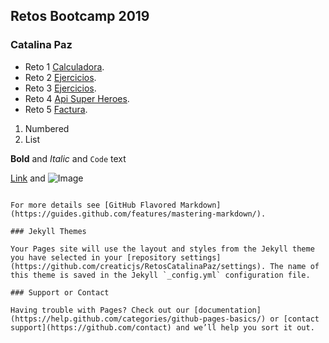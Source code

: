 ## Retos Bootcamp 2019
### Catalina Paz


- Reto 1 [Calculadora](https://creaticjs.github.io/RetosCatalinaPaz/reto1-calculadora/index.html).
- Reto 2  [Ejercicios](https://creaticjs.github.io/RetosCatalinaPaz/reto2-1_media_puntuaciones/).
- Reto 3  [Ejercicios](https://creaticjs.github.io/RetosCatalinaPaz/reto3-/).
- Reto 4  [Api Super Heroes](https://creaticjs.github.io/RetosCatalinaPaz/reto4-api_SuperHeroes/lista.html).
- Reto 5  [Factura](https://creaticjs.github.io/RetosCatalinaPaz/reto5/index.html).




1. Numbered
2. List

**Bold** and _Italic_ and `Code` text

[Link](url) and ![Image](src)
```

For more details see [GitHub Flavored Markdown](https://guides.github.com/features/mastering-markdown/).

### Jekyll Themes

Your Pages site will use the layout and styles from the Jekyll theme you have selected in your [repository settings](https://github.com/creaticjs/RetosCatalinaPaz/settings). The name of this theme is saved in the Jekyll `_config.yml` configuration file.

### Support or Contact

Having trouble with Pages? Check out our [documentation](https://help.github.com/categories/github-pages-basics/) or [contact support](https://github.com/contact) and we’ll help you sort it out.
